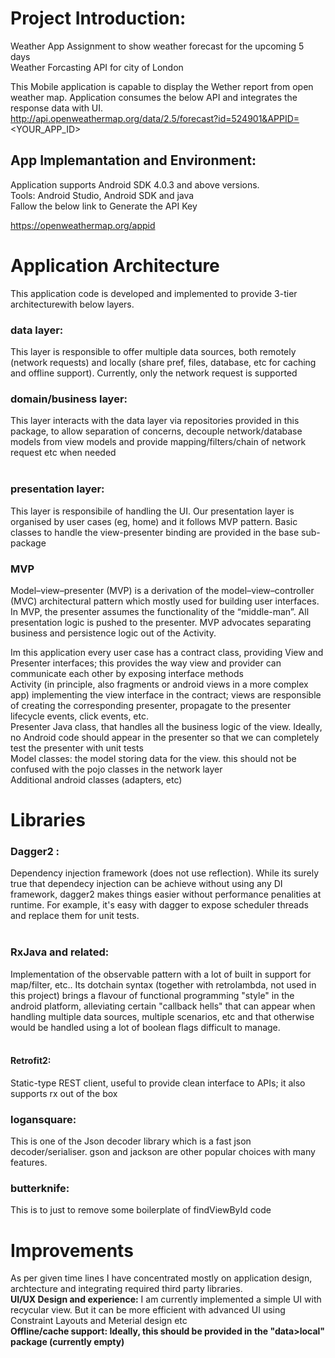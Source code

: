 
# Project Introduction:

Weather App Assignment to show weather forecast for the upcoming 5 days<br/>
Weather Forcasting API for city of London<br/>

This Mobile application is capable to display the Wether report from open weather map.
Application consumes the below API and integrates the response data with UI. <br/>
http://api.openweathermap.org/data/2.5/forecast?id=524901&APPID=<YOUR_APP_ID>


## App Implemantation and Environment:

Application supports Android SDK 4.0.3 and above versions.<br/>
Tools: Android Studio, Android SDK and java <br/>
Fallow the below link to Generate the API Key<br/>

https://openweathermap.org/appid


# Application Architecture

This application code is developed and implemented to provide 3-tier architecturewith below layers.

### data layer:
This layer is responsible to offer multiple data sources, both remotely (network requests) and locally (share pref, files, database, etc for caching and offline support). Currently, only the network request is supported

### domain/business layer:
This layer interacts with the data layer via repositories provided in this package, to allow separation of concerns, decouple network/database models from view models and provide mapping/filters/chain of network request etc when needed<br/><br/>

### presentation layer:
This layer is responsibile of handling the UI. Our presentation layer is organised by user cases (eg, home) and it follows MVP pattern. Basic classes to handle the view-presenter binding are provided in the base sub-package

### MVP

Model–view–presenter (MVP) is a derivation of the model–view–controller (MVC) architectural pattern which mostly used for building user interfaces. In MVP, the presenter assumes the functionality of the “middle-man”. All presentation logic is pushed to the presenter. MVP advocates separating business and persistence logic out of the Activity.<br/>

Im this application every user case has a contract class, providing View and Presenter interfaces; this provides the way view and provider can communicate each other by exposing interface methods<br/>
Activity (in principle, also fragments or android views in a more complex app) implementing the view interface in the contract; views are responsible of creating the corresponding presenter, propagate to the presenter lifecycle events, click events, etc.<br/>
Presenter Java class, that handles all the business logic of the view. Ideally, no Android code should appear in the presenter so that we can completely test the presenter with unit tests<br/>
Model classes: the model storing data for the view. this should not be confused with the pojo classes in the network layer</br>
Additional android classes (adapters, etc)

# Libraries

### Dagger2 :
Dependency injection framework (does not use reflection). While its surely true that dependecy injection can be achieve without using any DI framework, dagger2 makes things easier without performance penalities at runtime. For example, it's easy with dagger to expose scheduler threads and replace them for unit tests.  <br/><br/>
### RxJava and related:
Implementation of the observable pattern with a lot of built in support for map/filter, etc.. Its dotchain syntax (together with retrolambda, not used in this project) brings a flavour of functional programming "style" in the android platform, alleviating certain "callback hells" that can appear when handling multiple data sources, multiple scenarios, etc and that otherwise would be handled using a lot of boolean flags difficult to manage.<br/><br/>
#### Retrofit2:
Static-type REST client, useful to provide clean interface to APIs; it also supports rx out of the box  <br/>
### logansquare:
This is one of the Json decoder library which is a fast json decoder/serialiser. gson and jackson are other popular choices with many features.
### butterknife:
This is to just to remove some boilerplate of findViewById code


# Improvements

As per given time lines I have concentrated mostly on application design, archtecture and integrating required third party libraries.<br/>
<b> UI/UX Design and experience:</b> I am currently implemented a simple UI with recycular view. But it can be  more efficient with advanced UI using Constraint Layouts and Meterial design etc<br/>
<b>Offline/cache support:<b> Ideally, this should be provided in the "data>local" package (currently empty) <br/>

